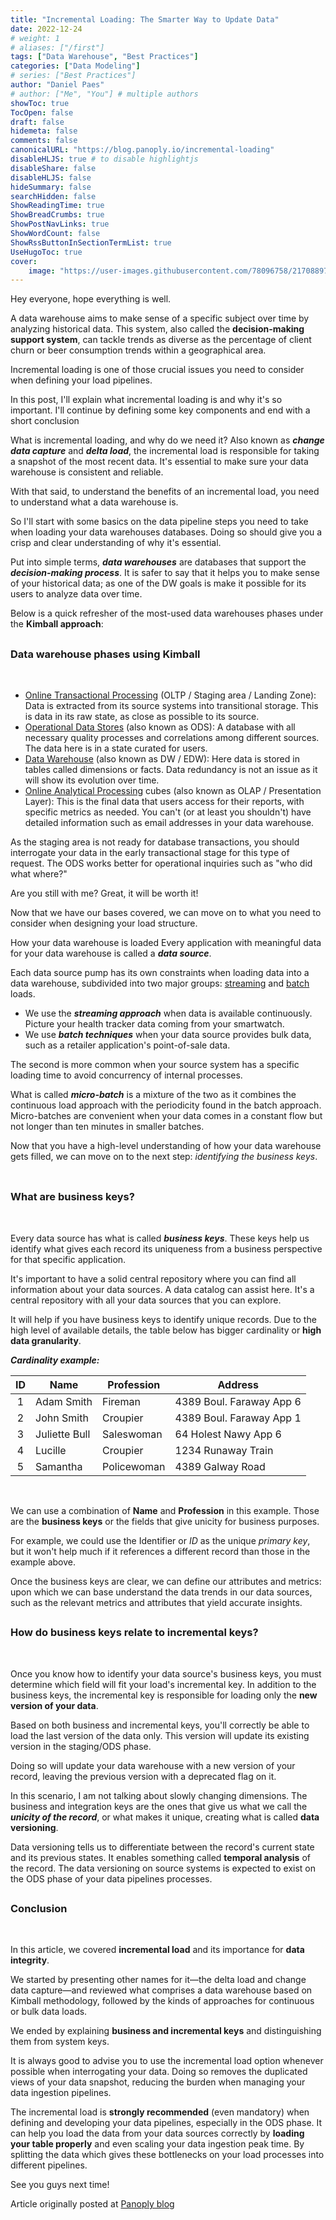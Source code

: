 ```yaml
---
title: "Incremental Loading: The Smarter Way to Update Data"
date: 2022-12-24
# weight: 1
# aliases: ["/first"]
tags: ["Data Warehouse", "Best Practices"]
categories: ["Data Modeling"]
# series: ["Best Practices"]
author: "Daniel Paes"
# author: ["Me", "You"] # multiple authors
showToc: true
TocOpen: false
draft: false
hidemeta: false
comments: false
canonicalURL: "https://blog.panoply.io/incremental-loading"
disableHLJS: true # to disable highlightjs
disableShare: false
disableHLJS: false
hideSummary: false
searchHidden: false
ShowReadingTime: true
ShowBreadCrumbs: true
ShowPostNavLinks: true
ShowWordCount: false
ShowRssButtonInSectionTermList: true
UseHugoToc: true
cover:
    image: "https://user-images.githubusercontent.com/78096758/217088971-06b427ad-92dc-48d3-8c87-ebafc8e2ee1b.png" 
---
```


Hey everyone, hope everything is well. 

A data warehouse aims to make sense of a specific subject over time by analyzing historical data. This system, also called the **decision-making support system**, can tackle trends as diverse as the percentage of client churn or beer consumption trends within a geographical area.

Incremental loading is one of those crucial issues you need to consider when defining your load pipelines.

In this post, I'll explain what incremental loading is and why it's so important. I'll continue by defining some key components and end with a short conclusion

What is incremental loading, and why do we need it?
Also known as ***change data capture*** and ***delta load***, the incremental load is responsible for taking a snapshot of the most recent data. It's essential to make sure your data warehouse is consistent and reliable.

With that said, to understand the benefits of an incremental load, you need to understand what a data warehouse is.

So I'll start with some basics on the data pipeline steps you need to take when loading your data warehouses databases. Doing so should give you a crisp and clear understanding of why it's essential.

Put into simple terms, ***data warehouses*** are databases that support the ***decision-making process***. It is safer to say that it helps you to make sense of your historical data; as one of the DW goals is make it possible for its users to analyze data over time.

Below is a quick refresher of the most-used data warehouses phases under the **Kimball approach**:
<br />

## <h3>Data warehouse phases using Kimball</h3><br />

- [Online Transactional Processing](https://docs.microsoft.com/en-us/azure/architecture/data-guide/relational-data/online-transaction-processing) (OLTP / Staging area / Landing Zone): Data is extracted from its source systems into transitional storage. This is data in its raw state, as close as possible to its source.
- [Operational Data Stores](https://philosophy-question.com/library/lecture/read/51614-what-is-operational-data-store-in-data-warehouse) (also known as ODS): A database with all necessary quality processes and correlations among different sources. The data here is in a state curated for users.
- [Data Warehouse](https://www.techopedia.com/definition/1184/data-warehouse-dw) (also known as DW / EDW): Here data is stored in tables called dimensions or facts. Data redundancy is not an issue as it will show its evolution over time.
- [Online Analytical Processing](https://www.kimballgroup.com/data-warehouse-business-intelligence-resources/kimball-techniques/dimensional-modeling-techniques/star-schema-olap-cube/) cubes (also known as OLAP / Presentation Layer): This is the final data that users access for their reports, with specific metrics as needed.
You can't (or at least you shouldn't) have detailed information such as email addresses in your data warehouse.

As the staging area is not ready for database transactions, you should interrogate your data in the early transactional stage for this type of request. The ODS works better for operational inquiries such as "who did what where?"

Are you still with me? Great, it will be worth it!

Now that we have our bases covered, we can move on to what you need to consider when designing your load structure.

How your data warehouse is loaded
Every application with meaningful data for your data warehouse is called a ***data source***.


Each data source pump has its own constraints when loading data into a data warehouse, subdivided into two major groups: [streaming](https://databricks.com/blog/2017/01/19/real-time-streaming-etl-structured-streaming-apache-spark-2-1.html) and [batch](https://askinglot.com/what-is-bulk-load-in-data-warehouse) loads.

- We use the ***streaming approach*** when data is available continuously. Picture your health tracker data coming from your smartwatch.
- We use ***batch techniques*** when your data source provides bulk data, such as a retailer application's point-of-sale data.


The second is more common when your source system has a specific loading time to avoid concurrency of internal processes.

What is called ***micro-batch*** is a mixture of the two as it combines the continuous load approach with the periodicity found in the batch approach. Micro-batches are convenient when your data comes in a constant flow but not longer than ten minutes in smaller batches.

Now that you have a high-level understanding of how your data warehouse gets filled, we can move on to the next step: _identifying the business keys_.
<br /><br />

## <h3>What are business keys?</h3><br />
Every data source has what is called ***business keys***. These keys help us identify what gives each record its uniqueness from a business perspective for that specific application.

It's important to have a solid central repository where you can find all information about your data sources. A data catalog can assist here. It's a central repository with all your data sources that you can explore.

It will help if you have business keys to identify unique records. Due to the high level of available details, the table below has bigger cardinality or **high data granularity**.
<br />

***Cardinality example:***

| ID  | 	Name	    | Profession	| Address |
| :-: | --------------- | ------------- | ------------------------ | 
| 1	  | Adam Smith	    | Fireman	    | 4389 Boul. Faraway App 6 |
| 2	  | John Smith	    | Croupier	    | 4389 Boul. Faraway App 1 |
| 3	  | Juliette Bull   | Saleswoman	| 64 Holest Nawy App 6 |
| 4	  | Lucille	        | Croupier	    | 1234 Runaway Train |
| 5	  | Samantha	    | Policewoman	| 4389 Galway Road |
<br/> 

We can use a combination of **Name** and **Profession** in this example. Those are the **business keys** or the fields that give unicity for business purposes.

For example, we could use the Identifier or *ID* as the unique _primary key_, but it won't help much if it references a different record than those in the example above.

Once the business keys are clear, we can define our attributes and metrics: upon which we can base understand the data trends in our data sources, such as the relevant metrics and attributes that yield accurate insights.
<br />

## <h3>How do business keys relate to incremental keys?</h3><br />
Once you know how to identify your data source's business keys, you must determine which field will fit your load's incremental key. In addition to the business keys, the incremental key is responsible for loading only the **new version of your data**.

Based on both business and incremental keys, you'll correctly be able to load the last version of the data only. This version will update its existing version in the staging/ODS phase.

Doing so will update your data warehouse with a new version of your record, leaving the previous version with a deprecated flag on it.

In this scenario, I am not talking about slowly changing dimensions. The business and integration keys are the ones that give us what we call the ***unicity of the record***, or what makes it unique, creating what is called **data versioning**.

Data versioning tells us to differentiate between the record's current state and its previous states. It enables something called **temporal analysis** of the record. The data versioning on source systems is expected to exist on the ODS phase of your data pipelines processes.

## <h3>Conclusion</h3><br />

In this article, we covered **incremental load** and its importance for **data integrity**.

We started by presenting other names for it—the delta load and change data capture—and reviewed what comprises a data warehouse based on Kimball methodology, followed by the kinds of approaches for continuous or bulk data loads.

We ended by explaining **business and incremental keys** and distinguishing them from system keys.

It is always good to advise you to use the incremental load option whenever possible when interrogating your data. Doing so removes the duplicated views of your data snapshot, reducing the burden when managing your data ingestion pipelines.

The incremental load is **strongly recommended** (even mandatory) when defining and developing your data pipelines, especially in the ODS phase. It can help you load the data from your data sources correctly by **loading your table properly** and even scaling your data ingestion peak time. By splitting the data which gives these bottlenecks on your load processes into different pipelines.



See you guys next time! 

Article originally posted at [Panoply blog](https://blog.panoply.io/incremental-loading)